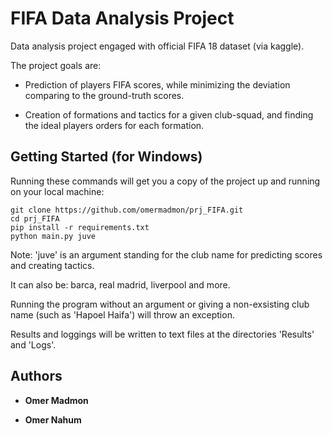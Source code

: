 # FIFA Data Analysis Project

Data analysis project engaged with official FIFA 18 dataset (via kaggle).

The project goals are:

* Prediction of players FIFA scores, while minimizing the deviation comparing to the ground-truth scores.

* Creation of formations and tactics for a given club-squad, and finding the ideal players orders for each formation.

## Getting Started (for Windows)

Running these commands will get you a copy of the project up and running on your local machine:

```
git clone https://github.com/omermadmon/prj_FIFA.git
cd prj_FIFA
pip install -r requirements.txt
python main.py juve
```

Note: 'juve' is an argument standing for the club name for predicting scores and creating tactics.

It can also be: barca, real madrid, liverpool and more.

Running the program without an argument or giving a non-exsisting club name (such as 'Hapoel Haifa') will throw an exception.

Results and loggings will be written to text files at the directories 'Results' and 'Logs'.

## Authors

* **Omer Madmon** 

* **Omer Nahum** 
